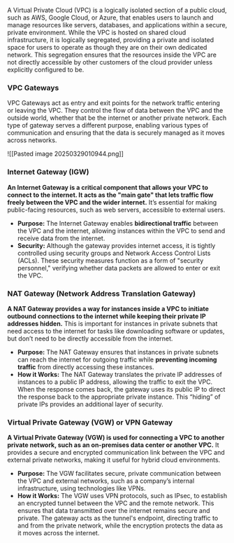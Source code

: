 A Virtual Private Cloud (VPC) is a logically isolated section of a public cloud, such as AWS, Google Cloud, or Azure, that enables users to launch and manage resources like servers, databases, and applications within a secure, private environment. While the VPC is hosted on shared cloud infrastructure, it is logically segregated, providing a private and isolated space for users to operate as though they are on their own dedicated network. This segregation ensures that the resources inside the VPC are not directly accessible by other customers of the cloud provider unless explicitly configured to be.

### **VPC Gateways**

VPC Gateways act as entry and exit points for the network traffic entering or leaving the VPC. They control the flow of data between the VPC and the outside world, whether that be the internet or another private network. Each type of gateway serves a different purpose, enabling various types of communication and ensuring that the data is securely managed as it moves across networks.

![[Pasted image 20250329010944.png]]
### **Internet Gateway (IGW)**

**An Internet Gateway is a critical component that allows your VPC to connect to the internet. It acts as the "main gate" that lets traffic flow freely between the VPC and the wider internet.** It’s essential for making public-facing resources, such as web servers, accessible to external users.

- **Purpose:** The Internet Gateway enables **bidirectional traffic** between the VPC and the internet, allowing instances within the VPC to send and receive data from the internet.
- **Security:** Although the gateway provides internet access, it is tightly controlled using security groups and Network Access Control Lists (ACLs). These security measures function as a form of "security personnel," verifying whether data packets are allowed to enter or exit the VPC.

### **NAT Gateway (Network Address Translation Gateway)**

**A NAT Gateway provides a way for instances inside a VPC to initiate outbound connections to the internet while keeping their private IP addresses hidden.** This is important for instances in private subnets that need access to the internet for tasks like downloading software or updates, but don’t need to be directly accessible from the internet.

- **Purpose:** The NAT Gateway ensures that instances in private subnets can reach the internet for outgoing traffic while **preventing incoming traffic** from directly accessing these instances.
- **How it Works:** The NAT Gateway translates the private IP addresses of instances to a public IP address, allowing the traffic to exit the VPC. When the response comes back, the gateway uses its public IP to direct the response back to the appropriate private instance. This “hiding” of private IPs provides an additional layer of security.

### **Virtual Private Gateway (VGW) or VPN Gateway**

**A Virtual Private Gateway (VGW) is used for connecting a VPC to another private network, such as an on-premises data center or another VPC.** It provides a secure and encrypted communication link between the VPC and external private networks, making it useful for hybrid cloud environments.

- **Purpose:** The VGW facilitates secure, private communication between the VPC and external networks, such as a company’s internal infrastructure, using technologies like VPNs.
- **How it Works:** The VGW uses VPN protocols, such as IPsec, to establish an encrypted tunnel between the VPC and the remote network. This ensures that data transmitted over the internet remains secure and private. The gateway acts as the tunnel's endpoint, directing traffic to and from the private network, while the encryption protects the data as it moves across the internet.